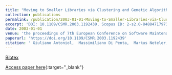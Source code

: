 ```yaml
---
title: "Moving to Smaller Libraries via Clustering and Genetic Algorithms"
collection: publications
permalink: /publication/2003-01-01-Moving-to-Smaller-Libraries-via-Clustering-and-Genetic-Algorithms
excerpt: 'DOI: 10.1109/CSMR.2003.1192439, Scopus ID: 2-s2.0-84884717973, Cited by: 16'
date: 2003-01-01
venue: 'the proceedings of 7th European Conference on Software Maintenance and Reengineering (CSMR 2003), 26-28 March 2003, Benevento, Italy, Proceedings'
paperurl: 'https://doi.org/10.1109/CSMR.2003.1192439'
citation: ' Giuliano Antoniol,  Massimiliano Di Penta,  Markus Neteler, &quot;Moving to Smaller Libraries via Clustering and Genetic Algorithms.&quot; the proceedings of 7th European Conference on Software Maintenance and Reengineering (CSMR 2003), 26-28 March 2003, Benevento, Italy, Proceedings, 2003.'
---
```

[Bibtex](https://dblp.org/rec/bib/conf/csmr/AntoniolPN03)

[Access paper here](https://doi.org/10.1109/CSMR.2003.1192439){:target="_blank"}

